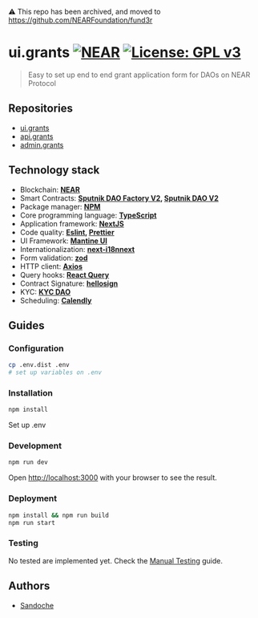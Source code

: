 ⚠️ This repo has been archived, and moved to https://github.com/NEARFoundation/fund3r

# ui.grants [![NEAR](https://img.shields.io/badge/NEAR-%E2%8B%88-111111.svg)](https://near.org/) [![License: GPL v3](https://img.shields.io/badge/License-GPLv3-blue.svg)](LICENSE)

> Easy to set up end to end grant application form for DAOs on NEAR Protocol

## Repositories

- [ui.grants](https://github.com/NEARFoundation/ui.grants)
- [api.grants](https://github.com/NEARFoundation/api.grants)
- [admin.grants](https://github.com/NEARFoundation/admin.grants)

## Technology stack

- Blockchain: **[NEAR](https://near.org/)**
- Smart Contracts: **[Sputnik DAO Factory V2](https://github.com/near-daos/sputnik-dao-contract/tree/main/sputnikdao-factory2), [Sputnik DAO V2](https://github.com/near-daos/sputnik-dao-contract/tree/main/sputnikdao2)**
- Package manager: **[NPM](https://www.npmjs.com/)**
- Core programming language: **[TypeScript](https://www.typescriptlang.org/)**
- Application framework: **[NextJS](https://nextjs.org/)**
- Code quality: **[Eslint](https://eslint.org/), [Prettier](https://prettier.io/)**
- UI Framework: **[Mantine UI](https://mantine.dev/)**
- Internationalization: **[next-i18nnext](https://github.com/isaachinman/next-i18next)**
- Form validation: **[zod](https://github.com/colinhacks/zod)**
- HTTP client: **[Axios](https://github.com/axios/axios)**
- Query hooks: **[React Query](https://react-query.tanstack.com/)**
- Contract Signature: **[hellosign](https://github.com/HelloFax/hellosign-nodejs-sdk)**
- KYC: **[KYC DAO](https://github.com/kycdao)**
- Scheduling: **[Calendly](https://developer.calendly.com/)**

## Guides

### Configuration

```bash
cp .env.dist .env
# set up variables on .env
```

### Installation

```bash
npm install
```

Set up .env

### Development

```bash
npm run dev
```

Open [http://localhost:3000](http://localhost:3000) with your browser to see the result.

### Deployment

```bash
npm install && npm run build
npm run start
```

### Testing

No tested are implemented yet.
Check the [Manual Testing](__tests__/MANUAL_TESTING.md) guide.

## Authors

- [Sandoche](https://github.com/sandoche)

